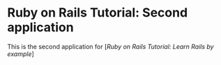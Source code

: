 # Ruby on Rails Tutorial: Second application

This is the second application for 
[*Ruby on Rails Tutorial: Learn Rails by example*]